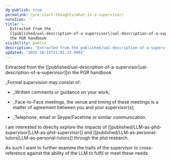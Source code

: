 ```yaml
---
dg-publish: true
permalink: /pre-start-thoughts/what-is-a-supervisor/
noteIcon: ''
title: >-
  Extracted from the
  [[published/ual-description-of-a-supervisor\|ual-description-of-a-supervisor]]in
  the PGR handbook
visibility: public
description: "Extracted from the published/ual-description-of-a-supervisor\\in the PGR handbook \n\n_Formal supervision may consist of:\_\n* _Written comments or guidance on your "
updated: '2025-10-15T21:01:33.999Z'
---
```



Extracted from the [[published/ual-description-of-a-supervisor\|ual-description-of-a-supervisor]]in the PGR handbook 

_Formal supervision may consist of: 
* _Written comments or guidance on your work; 

* _Face-to-Face meetings, the venue and timing of these meetings is a matter of agreement between you and your supervisor(s); 
* _Telephone, email or Skype/Facetime or similar communication.

I am interested to directly explore the impacts of [[published/LLM-as-phd-supervisor\|LLM-as-phd-supervisor]] and [[published/LLM-as-personal-tutors\|LLM-as-personal-tutors]] through the phd research.

As such I want to further examine the traits of the supervisor to cross-reference against the ability of the LLM to fulfil or meet these needs
